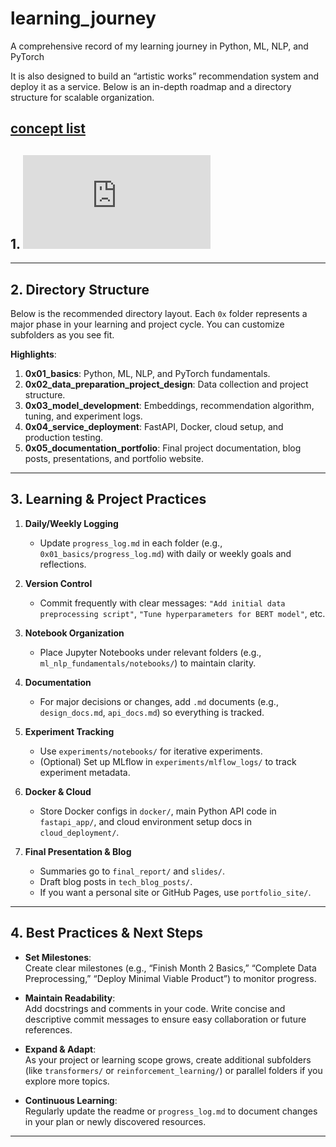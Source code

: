 # learning_journey
A comprehensive record of my learning journey in Python, ML, NLP, and PyTorch

It is also designed to build an “artistic works” recommendation system and deploy it as a service. Below is an in-depth roadmap and a directory structure for scalable organization.

[concept list](https://github.com/000NE000/learning_journey/blob/main/0x01_basics/concept_tree/WhatShouldILearn.md)
---

## 1. ![Roadmap](https://github.com/000NE000/learning_journey/blob/0c4165b857406f57b8976e904a431e9a3549c4ff/roadmap.md)

---

## 2. Directory Structure

Below is the recommended directory layout. Each `0x` folder represents a major phase in your learning and project cycle. You can customize subfolders as you see fit.

**Highlights**:
1. **0x01_basics**: Python, ML, NLP, and PyTorch fundamentals.  
2. **0x02_data_preparation_project_design**: Data collection and project structure.  
3. **0x03_model_development**: Embeddings, recommendation algorithm, tuning, and experiment logs.  
4. **0x04_service_deployment**: FastAPI, Docker, cloud setup, and production testing.  
5. **0x05_documentation_portfolio**: Final project documentation, blog posts, presentations, and portfolio website.

---

## 3. Learning & Project Practices

1. **Daily/Weekly Logging**  
   - Update `progress_log.md` in each folder (e.g., `0x01_basics/progress_log.md`) with daily or weekly goals and reflections.

2. **Version Control**  
   - Commit frequently with clear messages: `"Add initial data preprocessing script"`, `"Tune hyperparameters for BERT model"`, etc.

3. **Notebook Organization**  
   - Place Jupyter Notebooks under relevant folders (e.g., `ml_nlp_fundamentals/notebooks/`) to maintain clarity.

4. **Documentation**  
   - For major decisions or changes, add `.md` documents (e.g., `design_docs.md`, `api_docs.md`) so everything is tracked.

5. **Experiment Tracking**  
   - Use `experiments/notebooks/` for iterative experiments.  
   - (Optional) Set up MLflow in `experiments/mlflow_logs/` to track experiment metadata.

6. **Docker & Cloud**  
   - Store Docker configs in `docker/`, main Python API code in `fastapi_app/`, and cloud environment setup docs in `cloud_deployment/`.

7. **Final Presentation & Blog**  
   - Summaries go to `final_report/` and `slides/`.  
   - Draft blog posts in `tech_blog_posts/`.  
   - If you want a personal site or GitHub Pages, use `portfolio_site/`.

---

## 4. Best Practices & Next Steps

- **Set Milestones**:  
  Create clear milestones (e.g., “Finish Month 2 Basics,” “Complete Data Preprocessing,” “Deploy Minimal Viable Product”) to monitor progress.

- **Maintain Readability**:  
  Add docstrings and comments in your code. Write concise and descriptive commit messages to ensure easy collaboration or future references.

- **Expand & Adapt**:  
  As your project or learning scope grows, create additional subfolders (like `transformers/` or `reinforcement_learning/`) or parallel folders if you explore more topics.

- **Continuous Learning**:  
  Regularly update the readme or `progress_log.md` to document changes in your plan or newly discovered resources.

---

